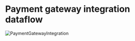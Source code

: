 # Payment gateway integration dataflow

![PaymentGatewayIntegration](https://github.com/peppapig13132/payment-gateway-integration/assets/114041944/c3fcda52-e340-4bb2-8ece-f40d81cb613a)
